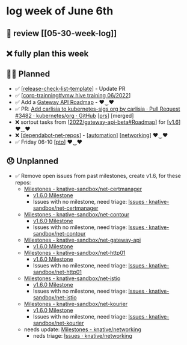 # log week of June 6th

## 🚫 review [[05-30-week-log]]
## ❌ fully plan this week
## 🙋‍♀️ Planned
- ✅ [[release-check-list-template]] - Update PR
- ✅ [[corp-trainning#vmw hive training 06/2022]]
- ✅ Add a [Gateway API Roadmap](https://github.com/orgs/knative-sandbox/projects/10/views/1) - ♥‿♥
- ✅ PR: [Add carlisia to kubernetes-sigs org by carlisia · Pull Request #3482 · kubernetes/org · GitHub](https://github.com/kubernetes/org/pull/3482) [[prs]] [merged]
- ❌ sortout tasks from [[2022/gateway-api-beta#Roadmap]] for [[v1.6]] ♥‿♥
- ❌ [[dependabot-net-repos]] - [[automation]] [[networking]] ♥‿♥
- ✅ Friday 06-10 [[pto]] ♥‿♥

## 😞 Unplanned
- ✅ Remove open issues from past milestones, create v1.6, for these repos:
  - [Milestones - knative-sandbox/net-certmanager](https://github.com/knative-sandbox/net-certmanager/milestones?with_issues=no)
    - [v1.6.0 Milestone](https://github.com/knative-sandbox/net-certmanager/milestone/1)
    - Issues with no milestone, need triage: [Issues · knative-sandbox/net-certmanager](https://github.com/knative-sandbox/net-certmanager/issues?q=is%3Aissue+is%3Aopen+sort%3Aupdated-desc+no%3Amilestone)
  - [Milestones - knative-sandbox/net-contour](https://github.com/knative-sandbox/net-contour/milestones)
    - [v1.6.0 Milestone](https://github.com/knative-sandbox/net-contour/milestone/4)
    - Issues with no milestone, need triage: [Issues · knative-sandbox/net-contour](https://github.com/knative-sandbox/net-contour/issues?q=is%3Aissue+is%3Aopen+sort%3Aupdated-desc+no%3Amilestone)
  - [Milestones - knative-sandbox/net-gateway-api](https://github.com/knative-sandbox/net-gateway-api/milestones)
    - [v1.6.0 Milestone](https://github.com/knative-sandbox/net-gateway-api/milestone/4)
  - [Milestones - knative-sandbox/net-http01](https://github.com/knative-sandbox/net-http01/milestones?with_issues=no)
    - [v1.6.0 Milestone](https://github.com/knative-sandbox/net-http01/milestone/1)
    - Issues with no milestone, need triage: [Issues · knative-sandbox/net-http01](https://github.com/knative-sandbox/net-http01/issues?q=is%3Aissue+is%3Aopen+sort%3Aupdated-desc+no%3Amilestone)
  - [Milestones - knative-sandbox/net-istio](https://github.com/knative-sandbox/net-istio/milestones)
    - [v1.6.0 Milestone](https://github.com/knative-sandbox/net-istio/milestone/2)
    - Issues with no milestone, need triage: [Issues · knative-sandbox/net-istio](https://github.com/knative-sandbox/net-istio/issues?q=is%3Aissue+is%3Aopen+sort%3Aupdated-desc+no%3Amilestone)
  - [Milestones - knative-sandbox/net-kourier](https://github.com/knative-sandbox/net-kourier/milestones)
    - [v1.6.0 Milestone](https://github.com/knative-sandbox/net-kourier/milestone/4)
    - Issues with no milestone, need triage: [Issues · knative-sandbox/net-kourier](https://github.com/knative-sandbox/net-kourier/issues?q=is%3Aissue+is%3Aopen+sort%3Aupdated-desc+no%3Amilestone)
  - needs update: [Milestones - knative/networking](https://github.com/knative/networking/milestones)
    - neds triage: [Issues · knative/networking](https://github.com/knative/networking/issues?q=is%3Aissue+is%3Aopen+sort%3Aupdated-desc)

[//begin]: # "Autogenerated link references for markdown compatibility"
[release-check-list-template]: ../../scrapbook/2022/release-check-list-template.md "release-check-list-template.md"
[corp-trainning#vmw hive training 06/2022]: ../../scrapbook/2022/corp-trainning.md "corp-trainning.md"
[prs]: ../../contributions/prs.md "pull requests"
[2022/gateway-api-beta#Roadmap]: ../../scrapbook/2022/gateway-api-beta.md "gateway-api beta"
[v1.6]: ../../contributions/v1.6.md "v1.6"
[dependabot-net-repos]: ../../scrapbook/2022/dependabot-net-repos.md "dependabot-net-repos.md"
[automation]: ../../oss/automation.md "automation"
[networking]: ../../knative/networking.md "networking"
[pto]: ../../out-of-office/PTO.md "PTO"
[//end]: # "Autogenerated link references"